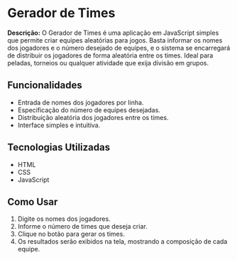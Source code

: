 # Gerador de Times

**Descrição:** O Gerador de Times é uma aplicação em JavaScript simples que permite criar equipes aleatórias para jogos. Basta informar os nomes dos jogadores e o número desejado de equipes, e o sistema se encarregará de distribuir os jogadores de forma aleatória entre os times. Ideal para peladas, torneios ou qualquer atividade que exija divisão em grupos.

## Funcionalidades
- Entrada de nomes dos jogadores por linha.
- Especificação do número de equipes desejadas.
- Distribuição aleatória dos jogadores entre os times.
- Interface simples e intuitiva.

## Tecnologias Utilizadas
- HTML
- CSS
- JavaScript

## Como Usar
1. Digite os nomes dos jogadores.
2. Informe o número de times que deseja criar.
3. Clique no botão para gerar os times.
4. Os resultados serão exibidos na tela, mostrando a composição de cada equipe.
